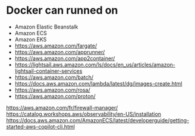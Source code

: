 # Docker can runned on 
- Amazon Elastic Beanstalk
- Amazon ECS
- Amazon EKS
- https://aws.amazon.com/fargate/
- https://aws.amazon.com/apprunner/
- https://aws.amazon.com/app2container/
- https://lightsail.aws.amazon.com/ls/docs/en_us/articles/amazon-lightsail-container-services
- https://aws.amazon.com/batch/
- https://docs.aws.amazon.com/lambda/latest/dg/images-create.html
- https://aws.amazon.com/rosa/
- https://aws.amazon.com/proton/

https://aws.amazon.com/fr/firewall-manager/
https://catalog.workshops.aws/observability/en-US/installation
https://docs.aws.amazon.com/AmazonECS/latest/developerguide/getting-started-aws-copilot-cli.html